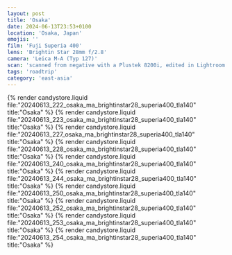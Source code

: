 ```yaml
---
layout: post
title: 'Osaka'
date: 2024-06-13T23:53+0100
location: 'Osaka, Japan'
emojis: ''
film: 'Fuji Superia 400'
lens: 'Brightin Star 28mm f/2.8'
camera: 'Leica M-A (Typ 127)'
scan: 'scanned from negative with a Plustek 8200i, edited in Lightroom'
tags: 'roadtrip'
category: 'east-asia'
---
```


{% render candystore.liquid file:"20240613_222_osaka_ma_brightinstar28_superia400_tla140" title:"Osaka" %}
{% render candystore.liquid file:"20240613_223_osaka_ma_brightinstar28_superia400_tla140" title:"Osaka" %}
{% render candystore.liquid file:"20240613_227_osaka_ma_brightinstar28_superia400_tla140" title:"Osaka" %}
{% render candystore.liquid file:"20240613_228_osaka_ma_brightinstar28_superia400_tla140" title:"Osaka" %}
{% render candystore.liquid file:"20240613_240_osaka_ma_brightinstar28_superia400_tla140" title:"Osaka" %}
{% render candystore.liquid file:"20240613_244_osaka_ma_brightinstar28_superia400_tla140" title:"Osaka" %}
{% render candystore.liquid file:"20240613_250_osaka_ma_brightinstar28_superia400_tla140" title:"Osaka" %}
{% render candystore.liquid file:"20240613_252_osaka_ma_brightinstar28_superia400_tla140" title:"Osaka" %}
{% render candystore.liquid file:"20240613_253_osaka_ma_brightinstar28_superia400_tla140" title:"Osaka" %}
{% render candystore.liquid file:"20240613_254_osaka_ma_brightinstar28_superia400_tla140" title:"Osaka" %}